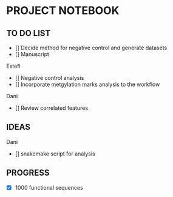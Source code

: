 # PROJECT NOTEBOOK 

## TO DO LIST

- [] Decide method for negative control and generate datasets
- [] Manuscript

Estefi 
- [] Negative control analysis 
- [] Incorporate metgylation marks analysis to the workflow 
 

Dani 
- [] Review correlated features 

## IDEAS

Dani
- [] snakemake script for analysis 


## PROGRESS 
- [X] 1000 functional sequences 